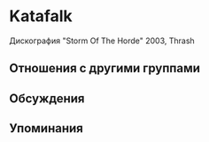 # Katafalk

Дискография
"Storm Of The Horde" 2003, Thrash

## Отношения с другими группами


## Обсуждения


## Упоминания

